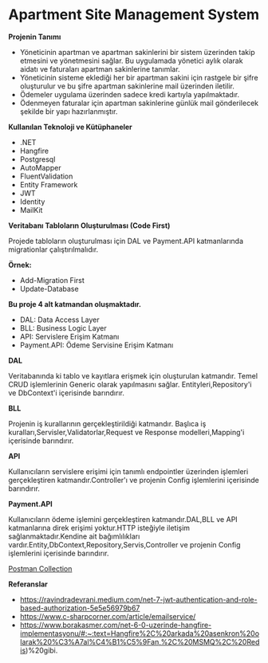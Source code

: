 <h1>Apartment Site Management System</h1>

<b>Projenin Tanımı</b>

- Yöneticinin apartman ve apartman sakinlerini bir sistem üzerinden takip etmesini ve yönetmesini sağlar. Bu uygulamada yönetici aylık olarak aidatı ve faturaları apartman sakinlerine tanımlar.
- Yöneticinin sisteme eklediği her bir apartman sakini için rastgele bir şifre oluşturulur ve bu şifre apartman sakinlerine mail üzerinden iletilir.
- Ödemeler uygulama üzerinden sadece kredi kartıyla yapılmaktadır.
- Ödenmeyen faturalar için apartman sakinlerine günlük mail gönderilecek şekilde bir yapı hazırlanmıştır.



<b>Kullanılan Teknoloji ve Kütüphaneler</b>

- .NET
- Hangfire
- Postgresql
- AutoMapper
- FluentValidation
- Entity Framework
- JWT
- Identity
- MailKit
<p></p>
<b>Veritabanı Tabloların Oluşturulması (Code First)</b>
<p>Projede tabloların oluşturulması için DAL ve Payment.API katmanlarında migrationlar çalıştırılmalıdır.
</p>
<p></p>
<b>Örnek:</b> 

- Add-Migration First
- Update-Database
<p></p>
<p></p>
<b>Bu proje 4 alt katmandan oluşmaktadır.</b>
<p></p>

- DAL: Data Access Layer
- BLL: Business Logic Layer
- API: Servislere Erişim Katmanı
- Payment.API: Ödeme Servisine Erişim Katmanı
<p></p>
<p></p>
<b>DAL</b>
<p>Veritabanında ki tablo ve kayıtlara erişmek için oluşturulan katmandır. Temel CRUD işlemlerinin Generic olarak yapılmasını sağlar. Entityleri,Repository'i ve DbContext'i içerisinde barındırır.</p>
<p></p>
<b>BLL</b>
<p>Projenin iş kurallarının gerçekleştirildiği katmandır. Başlıca iş kuralları,Servisler,Validatorlar,Request ve Response modelleri,Mapping'i içerisinde barındırır.</p>
<p></p>
<b>API</b>
<p>Kullanıcıların servislere erişimi için tanımlı endpointler üzerinden işlemleri gerçekleştiren katmandır.Controller'ı ve projenin Config işlemlerini içerisinde barındırır.</p>
<p></p>
<b>Payment.API</b>
<p>Kullanıcıların ödeme işlemini gerçekleştiren katmandır.DAL,BLL ve API katmanlarına direk erişimi yoktur.HTTP isteğiyle iletişim sağlanmaktadır.Kendine ait bağımlılıkları vardır.Entity,DbContext,Repository,Servis,Controller ve projenin Config işlemlerini içerisinde barındırır.</p>
<p></p>
<p></p>
<a href="https://raw.githubusercontent.com/tugba-aydin/sipay-.net-final-case/main/ApartmentManagement.API.postman_collection.json?token=GHSAT0AAAAAACFBW2L4XG2VTK3ZLPD6EQQIZGUHE2Q">Postman Collection</a>
<p></p>
<b>Referanslar</b>

- https://ravindradevrani.medium.com/net-7-jwt-authentication-and-role-based-authorization-5e5e56979b67
- https://www.c-sharpcorner.com/article/emailservice/
- https://www.borakasmer.com/net-6-0-uzerinde-hangfire-implementasyonu/#:~:text=Hangfire%2C%20arkada%20asenkron%20olarak%20%C3%A7al%C4%B1%C5%9Fan,%2C%20MSMQ%2C%20Redis)%20gibi.


